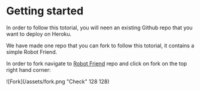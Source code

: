 # Getting started 
In order to follow this totorial, you will neen an existing Github repo that you want to deploy on Heroku.

We have made one repo that you can fork to follow this totorial, it contains a simple Robot Friend.

In order to fork navigate to [Robot Friend](https://github.com/c-cret/css-robot) repo and click on fork on the top right hand corner:

 ![Fork](/assets/fork.png "Check" 128 128)

